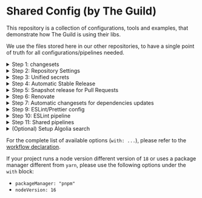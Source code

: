 # Shared Config (by The Guild)

This repository is a collection of configurations, tools and examples, that demonstrate how The
Guild is using their libs.

We use the files stored here in our other repositories, to have a single point of truth for all
configurations/pipelines needed.

<details>
  <summary>Step 1: changesets</summary>
  
To setup automated release flow for your package, using `changesets`:

1. Create a monorepo, either by using `yarn` (v1) or `pnpm`.
2. Install and initialize the Changesets config by following these instructions:
   https://github.com/changesets/changesets/blob/main/docs/intro-to-using-changesets.md (also make
   sure to install `@changesets/changelog-github`)

Make sure to adjust you Changesets config file, based on your repo setup:

```jsonc
{
  "$schema": "https://unpkg.com/@changesets/config@2.1.0/schema.json",
  "changelog": [
    "@changesets/changelog-github", // this will make nice output for changesets, with "thank you..." notes, and liks to the commits + references in PRs!
    { "repo": "guild-member/project-repo" } // Set the repo name here
  ],
  "commit": false,
  "linked": [],
  "access": "public",
  "baseBranch": "master", // change if needed
  "updateInternalDependencies": "patch",
  "ignore": ["website"] // change if needed
}
```

3. Configure your monorepo packages correctly, you should make sure to have the following in your
   `package.json`:

```json
  "publishConfig": {
    "directory": "dist",
    "access": "public"
  },
```

> If you are not using a bundler/build flow, make sure to change the `directory` value if needed.

4. Configure Changesets scripts for the release/PR flows. You should have a script called `release`,
   that basically prepares the package for publishing, and then call `changesets` CLI to do the
   actual publishing:

```json
{
  "scripts": {
    "release": "yarn build && changeset publish"
  }
}
```

5. Install Changesets Bot on your repo: https://github.com/apps/changeset-bot

</details>

<details>
  <summary>Step 2: Repository Settings</summary>

Configure GitHub Actions permissions: Go to repo Settings > Actions > General and make sure to
configure the following:

- `Actions permissions` should be set to `Allow all actions and reusable workflows`
- `Workflow permissions` should be set to `Read and write permissions`, and make sure the
  `Allow GitHub Actions to create and approve pull requests` option is active.

</details>

<details>
  <summary>Step 3: Unified secrets</summary>

You can create an NPM publishing token by using `npm token create`.

After creating your token, make sure to add it as part of your GitHub Actions Secrets (under repo
Settings). Name it `NPM_TOKEN`.

In addition, the shared pipelines are going to use `GITHUB_TOKEN` provided by GitHub Actions
runtime. You can customize it by creating a custom PAT token for the user you wish to use.

</details>

<details>
  <summary>Step 4: Automatic Stable Release</summary>

Create a GitHub Actions that refers to the workflow defined in this repo, along with your settings:

```yaml
name: release
on:
  push:
    branches:
      - master # change to main if needed

jobs:
  stable:
    uses: the-guild-org/shared-config/.github/workflows/release-stable.yml@main
    with:
      releaseScript: release # script to run as part of publish command
      nodeVersion: 18 # you can change if needed
    secrets:
      githubToken: ${{ secrets.GITHUB_TOKEN }}
      npmToken: ${{ secrets.NPM_TOKEN }}
```

> By default, we use `aggregated` release mode.

</details>

<details>
  <summary>Step 5: Snapshot release for Pull Requests</summary>

To setup automated release flow for your package, using `changesets`, based on PR changes, use the
following setup:

Start by updating your changesets `config.json` to use the following:

```json
{
  // ... other stuff ...
  "snapshot": {
    "useCalculatedVersion": true,
    "prereleaseTemplate": "{tag}-{datetime}-{commit}"
  }
}
```

> You can customize the canary release template, see:
> https://github.com/changesets/changesets/blob/main/docs/config-file-options.md#prereleasetemplate-optional-string

Create a GitHub workflow (you can call it `pr.yaml`):

```yaml
name: pr
on:
  pull_request:
    branches:
      - master # change if needed

jobs:
  release:
    uses: the-guild-org/shared-config/.github/workflows/release-snapshot.yml@main
    with:
      npmTag: alpha
      buildScript: build
      nodeVersion: 18
    secrets:
      githubToken: ${{ secrets.GITHUB_TOKEN }}
      npmToken: ${{ secrets.NPM_TOKEN }}
```

> You can choose the NPM tag of the release. We prefer using `alpha` or `canary` for PR-based
> releases.

</details>

<details>
  <summary>Step 6: Renovate</summary>
  
1. Install Renovate Bot on your repo: https://github.com/marketplace/renovate
2. Wait for Renovate to create the first setup PR and merge it. 
3. Create `renovate.json` config file in the repo, with the following:

```
{
  "extends": ["github>the-guild-org/shared-config:renovate"]
}
```

</details>

<details>
  <summary>Step 7: Automatic changesets for dependencies updates</summary>

To get automatic changesets created for Renovate PRs (and manual dependencies changes), add the
following GitHub Action workflow to your repo:

> Note: you can also add this to the existing `pr.yaml` if you are using the snapshot release.

```yaml
name: pr
on:
  pull_request:
    branches:
      - master # change if needed

jobs:
  dependencies:
    uses: the-guild-org/shared-config/.github/workflows/changesets-dependencies.yaml@main
    secrets:
      githubToken: ${{ secrets.GITHUB_TOKEN }}
```

</details>

<details>
  <summary>Step 9: ESLint/Prettier config</summary>
  
If you wish to use the unified config for eslint or prettier, following these instructions:

- eslint: https://github.com/the-guild-org/shared-config/tree/main/packages/eslint-config
- prettier: https://github.com/the-guild-org/shared-config/tree/main/packages/prettier-config

</details>

<details>
  <summary>Step 10: ESLint pipeline</summary>

If you wish to have a lint using ESLint and report the results back to GitHub, do the following:

1. Make sure your project has eslint installed and configured
2. Add `ci:lint` script with the following flags:
   `eslint --output-file eslint_report.json --format json` on top of your regular ESLint CLI flags.
3. Add a CI pipelines with the following:

```yml
name: test
on:
  pull_request:
    branches:
      - master
  push:
    branches:
      - master

jobs:
  lint:
    uses: the-guild-org/shared-config/.github/workflows/lint.yml@main
    with:
      script: yarn ci:lint
    secrets:
      githubToken: ${{ secrets.GITHUB_TOKEN }}
```

</details>

<details>
  <summary>Step 11: Shared pipelines</summary>

To get the most out of the shared pipelines, you can use the following to run scripts as part of
your CI process:

```yml
name: build
on:
  pull_request:
    branches:
      - master
  push:
    branches:
      - master

jobs:
  build:
    uses: the-guild-org/shared-config/.github/workflows/ci.yml@main
    with:
      script: yarn build
```

If our script is more complex and requires NodeJS version matrix, you can use this:

```yml
name: build
on:
  pull_request:
    branches:
      - master
  push:
    branches:
      - master

jobs:
  build:
    uses: the-guild-org/shared-config/.github/workflows/ci-node-matrix.yml@main
    with:
      script: yarn build
      nodeVersions: '[14,16,18]'
```

If your script requires more stuff, and you just want to avoid configuring NodeJS + Yarn + Caches,
you can just use the following to get started with your pipeline:

```yml
name: test
on:
  pull_request:
    branches:
      - master
  push:
    branches:
      - master

jobs:
  test:
    name: myScript
    steps:
      - name: Checkout
        uses: actions/checkout@v3

      - uses: the-guild-org/shared-config/setup@main
        name: setup env
        with:
          nodeVersion: 18
```

</details>

<details>
  <summary>(Optional) Setup Algolia search</summary>

We recommend setup Algolia to any The Guild project that provides documentation with Nextra.

  <br />

1. Install `@theguild/algolia`

```
yarn add -D @theguild/algolia
```

2. Configure Prettier

If Prettier or other tools are used, ensure to exclude the `website/algolia-lockfile.json` file.

3. Add Algolia credentials to repo secrets

Configure the following Github Actions secrets from your Algolia dashboard:

- `ALGOLIA_APP_ID`
- `ALGOLIA_ADMIN_API_KEY`
- `ALGOLIA_INDEX_NAME`

4. Add the Github Actions workflows

_PR workflow example_

```yml
name: pr
on:
  pull_request:
    branches:
      - master

jobs:
  algolia:
    uses: the-guild-org/shared-config/.github/workflows/algolia-integrity.yml@main
    with:
      domain: https://www.the-guild.dev/graphql/codegen/
    secrets:
      githubToken: ${{ secrets.GITHUB_TOKEN }}
```

_main branch workflow example_

```yml
name: release
on:
  push:
    branches:
      - master

jobs:
  algolia:
    uses: the-guild-org/shared-config/.github/workflows/algolia-publish.yml@main
    secrets:
      githubToken: ${{ secrets.GITHUB_TOKEN }}
      algoliaAppId: ${{ secrets.ALGOLIA_APP_ID }}
      algoliaAdminApiKey: ${{ secrets.ALGOLIA_ADMIN_API_KEY }}
      algoliaIndexName: ${{ secrets.ALGOLIA_INDEX_NAME }}
    with:
      domain: https://www.the-guild.dev/graphql/codegen/
```

</details>

For the complete list of available options (`with: ...`), please refer to the
[workflow declaration](./github/workflows/algolia-integrity.yml).

If your project runs a node version different version of `18` or uses a package manager different
from `yarn`, please use the following options under the `with` block:

- `packageManager: "pnpm"`
- `nodeVersion: 16`
